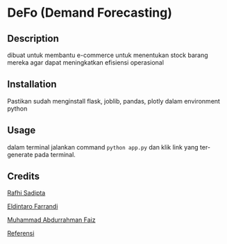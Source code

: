 # DeFo (Demand Forecasting)

## Description

dibuat untuk membantu e-commerce untuk menentukan stock barang mereka agar dapat meningkatkan efisiensi operasional

## Installation
Pastikan sudah menginstall flask, joblib, pandas, plotly dalam environment python

## Usage
dalam terminal jalankan command `python app.py` dan klik link yang ter-generate pada terminal.

## Credits
[Rafhi Sadipta](https://github.com/RafhiSadipta)

[Eldintaro Farrandi](https://github.com/eldntr)

[Muhammad Abdurrahman Faiz](https://github.com/t0ccata)

[Referensi](https://www.kaggle.com/code/enjegodinez/supply-chain-demand-forecasting-prophet#Inventory-Management)